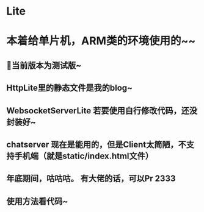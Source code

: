 # Lite 

# 本着给单片机，ARM类的环境使用的~~

## 🎉当前版本为测试版~

## HttpLite里的静态文件是我的blog~

## WebsocketServerLite 若要使用自行修改代码，还没封装好~

## chatserver 现在是能用的，但是Client太简陋，不支持手机端（就是static/index.html文件）

## 年底期间，咕咕咕。 有大佬的话，可以Pr 2333

## 使用方法看代码~
